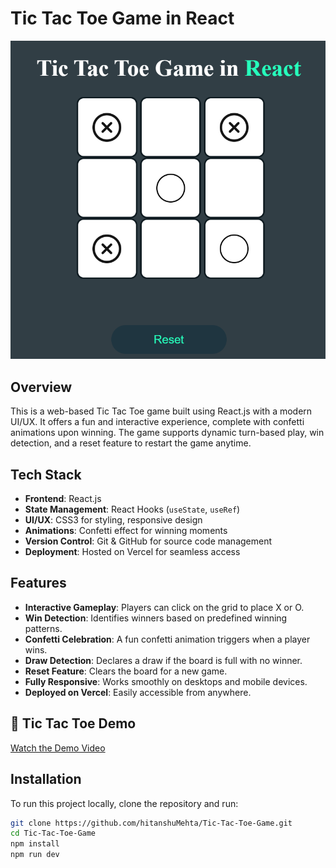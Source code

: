 # Tic Tac Toe Game in React

![Tic Tac Toe Demo](https://raw.githubusercontent.com/hitanshuMehta/Tic-Tac-Toe-Game/main/Tic%20Tac%20Toe/src/assets/Image.png)

## Overview

This is a web-based Tic Tac Toe game built using React.js with a modern UI/UX. It offers a fun and interactive experience, complete with confetti animations upon winning. The game supports dynamic turn-based play, win detection, and a reset feature to restart the game anytime.

## Tech Stack

- **Frontend**: React.js
- **State Management**: React Hooks (`useState`, `useRef`)
- **UI/UX**: CSS3 for styling, responsive design
- **Animations**: Confetti effect for winning moments
- **Version Control**: Git & GitHub for source code management
- **Deployment**: Hosted on Vercel for seamless access

## Features

- **Interactive Gameplay**: Players can click on the grid to place X or O.
- **Win Detection**: Identifies winners based on predefined winning patterns.
- **Confetti Celebration**: A fun confetti animation triggers when a player wins.
- **Draw Detection**: Declares a draw if the board is full with no winner.
- **Reset Feature**: Clears the board for a new game.
- **Fully Responsive**: Works smoothly on desktops and mobile devices.
- **Deployed on Vercel**: Easily accessible from anywhere.

## 🎥 Tic Tac Toe Demo

[Watch the Demo Video](https://drive.google.com/file/d/1BUQMnmkhbo_YaY_N6adDHtSoAp1zgt8i/view?usp=drive_link)

## Installation

To run this project locally, clone the repository and run:

```bash
git clone https://github.com/hitanshuMehta/Tic-Tac-Toe-Game.git
cd Tic-Tac-Toe-Game
npm install
npm run dev
